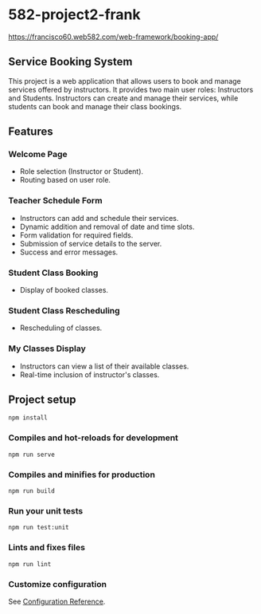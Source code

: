 # 582-project2-frank

https://francisco60.web582.com/web-framework/booking-app/

## Service Booking System

This project is a web application that allows users to book and manage services offered by instructors. It provides two main user roles: Instructors and Students. Instructors can create and manage their services, while students can book and manage their class bookings.

## Features

### Welcome Page
- Role selection (Instructor or Student).
- Routing based on user role.

### Teacher Schedule Form
- Instructors can add and schedule their services.
- Dynamic addition and removal of date and time slots.
- Form validation for required fields.
- Submission of service details to the server.
- Success and error messages.

### Student Class Booking
- Display of booked classes.

### Student Class Rescheduling
- Rescheduling of classes.


### My Classes Display
- Instructors can view a list of their available classes.
- Real-time inclusion of instructor's classes.


## Project setup
```
npm install
```

### Compiles and hot-reloads for development
```
npm run serve
```

### Compiles and minifies for production
```
npm run build
```

### Run your unit tests
```
npm run test:unit
```

### Lints and fixes files
```
npm run lint
```

### Customize configuration
See [Configuration Reference](https://cli.vuejs.org/config/).
